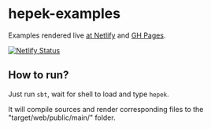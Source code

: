 # hepek-examples

Examples rendered live [at Netlify](https://hepek-examples.netlify.com) and [GH Pages](https://sake92.github.io/hepek-examples).

[![Netlify Status](https://api.netlify.com/api/v1/badges/239dddf4-40df-460f-8543-75fc5032ada0/deploy-status)](https://app.netlify.com/sites/hepek-examples/deploys)

## How to run?

Just run `sbt`, wait for shell to load and type `hepek`.  

It will compile sources and render corresponding files to the "target/web/public/main/" folder.


